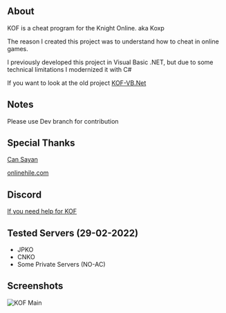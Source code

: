 ## About

KOF is a cheat program for the Knight Online. aka Koxp

The reason I created this project was to understand how to cheat in online games.

I previously developed this project in Visual Basic .NET, but due to some technical limitations I modernized it with C#

If you want to look at the old project [KOF-VB.Net](https://github.com/trkyshorty/KOF-VB.Net)

## Notes

Please use Dev branch for contribution

## Special Thanks

[Can Sayan](https://github.com/dcansyn)

[onlinehile.com](https://www.onlinehile.com/)

## Discord

[If you need help for KOF](https://discord.gg/C9RMpHtccy)

## Tested Servers (29-02-2022)

- JPKO
- CNKO
- Some Private Servers (NO-AC)

## Screenshots

![KOF Main](https://www.imagevisit.com/images/2021/12/30/18cc36fea12c64553.md.png)
